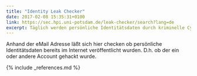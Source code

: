 ```yaml
---
title: "Identity Leak Checker"
date: 2017-02-08 15:35:31+0100
link: https://sec.hpi.uni-potsdam.de/leak-checker/search?lang=de
excerpt: Täglich werden persönliche Identitätsdaten durch kriminelle Cyberangriffe erbeutet. Hier können Sie checken ob Sie dabei sind.
---
```


Anhand der eMail Adresse läßt sich hier checken ob persönliche Identitätsdaten bereits im Internet veröffentlicht wurden. D.h. ob der ein oder andere Account gehackt wurde.


{% include _references.md %}